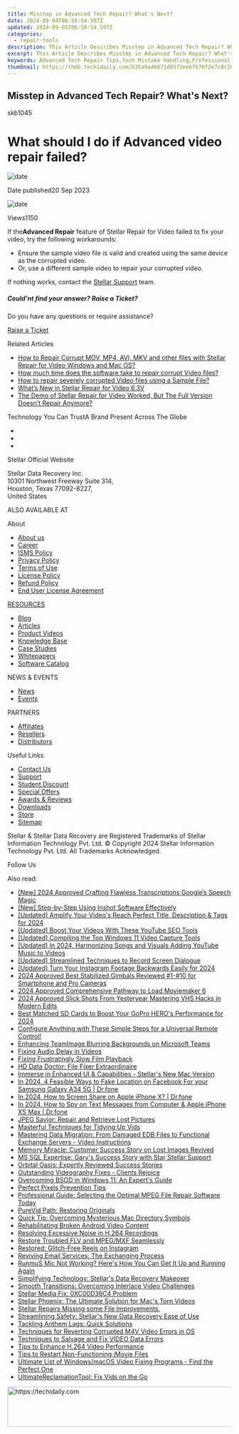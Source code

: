 ```yaml
---
title: Misstep in Advanced Tech Repair? What's Next?
date: 2024-09-04T06:58:54.597Z
updated: 2024-09-05T06:58:54.597Z
categories:
  - repair-tools
description: This Article Describes Misstep in Advanced Tech Repair? What's Next?
excerpt: This Article Describes Misstep in Advanced Tech Repair? What's Next?
keywords: Advanced Tech Repair Tips,Tech Mistake Handling,Professional Tech Repair Services,Tech Troubleshooting Steps,Error Management in Tech Repair,Learning From Technical Slip-Ups,Advanced Repair Recovery
thumbnail: https://thmb.techidaily.com/b35a9a46671dd373ee6fb76f2e7c8c289a52fdab2f2b7f6dd74a2f0921700773.jpg
---
```


## Misstep in Advanced Tech Repair? What's Next?

skb1045

# What should I do if Advanced video repair failed?

![date](https://cdn-cmlep.nitrocdn.com/DLSjJVyzoVcUgUSBlgyEUoGMDKLbWXQr/assets/images/optimized/rev-636f8fd/www.stellarinfo.com/support/kb/asset/frontend/images/date.png)

 Date published20 Sep 2023

![date](https://cdn-cmlep.nitrocdn.com/DLSjJVyzoVcUgUSBlgyEUoGMDKLbWXQr/assets/images/optimized/rev-636f8fd/www.stellarinfo.com/support/kb/asset/frontend/images/view.png)

 Views1150

 If the**Advanced Repair** feature of Stellar Repair for Video failed to fix your video, try the following workarounds:

* Ensure the sample video file is valid and created using the same device as the corrupted video.
* Or, use a different sample video to repair your corrupted video.

 If nothing works, contact the [Stellar Support](https://tools.techidaily.com/stellardata-recovery/buy-now/) team.

##### Could'nt find your answer? Raise a Ticket?

 Do you have any questions or require assistance?

[Raise a Ticket](https://tickets.stellarinfo.com/portal/en/signin)

Related Articles

* [How to Repair Corrupt MOV, MP4, AVI, MKV and other files with Stellar Repair for Video Windows and Mac OS?](how-to-fix-corrupt-quicktime-mov-file)
* [How much time does the software take to repair corrupt Video files?](time-take-to-repair-corrupt-video-files)
* [How to repair severely corrupted Video files using a Sample File?](corrupted-video-repair-using-sample-file)
* [What’s New in Stellar Repair for Video 6.3V](new-stellar-phoenix-video-repair-more-powerful)
* [The Demo of Stellar Repair for Video Worked, But The Full Version Doesn’t Repair Anymore?](demo-worked-full-version-does-not-repair)

 Technology You Can TrustA Brand Present Across The Globe

* [](https://www.stellarinfo.com/images/v7/ISO-27001-2013-Certificate.pdf)
* [](https://www.stellarinfo.com/images/v7/ISO-9001-2008Certificate.pdf)
* [](https://tools.techidaily.com/stellardata-recovery/buy-now/)

 Stellar Official Website

 Stellar Data Recovery Inc.  
 10301 Northwest Freeway Suite 314,  
 Houston, Texas 77092-8227,  
 United States

 ALSO AVAILABLE AT

 About

* [About us](https://tools.techidaily.com/stellardata-recovery/buy-now/)
* [Career](https://tools.techidaily.com/stellardata-recovery/buy-now/)
* [ISMS Policy](https://tools.techidaily.com/stellardata-recovery/buy-now/)
* [Privacy Policy](https://tools.techidaily.com/stellardata-recovery/buy-now/)
* [Terms of Use](https://tools.techidaily.com/stellardata-recovery/buy-now/)
* [License Policy](https://www.stellarinfo.com/software-licensing-usage.php)
* [Refund Policy](https://tools.techidaily.com/stellardata-recovery/buy-now/)
* [End User License Agreement](https://tools.techidaily.com/stellardata-recovery/buy-now/)

[RESOURCES](https://tools.techidaily.com/stellardata-recovery/buy-now/)

* [Blog](https://tools.techidaily.com/stellardata-recovery/buy-now/)
* [Articles](https://tools.techidaily.com/stellardata-recovery/buy-now/)
* [Product Videos](https://tools.techidaily.com/stellardata-recovery/buy-now/)
* [Knowledge Base](https://tools.techidaily.com/stellardata-recovery/buy-now/)
* [Case Studies](https://tools.techidaily.com/stellardata-recovery/buy-now/)
* [Whitepapers](https://tools.techidaily.com/stellardata-recovery/buy-now/)
* [Software Catalog](https://tools.techidaily.com/stellardata-recovery/buy-now/)

 NEWS & EVENTS

* [News](https://tools.techidaily.com/stellardata-recovery/buy-now/)
* [Events](https://www.stellarinfo.com/affiliate-summit/affiliate-summit.php)

 PARTNERS

* [Affiliates](https://tools.techidaily.com/stellardata-recovery/buy-now/)
* [Resellers](https://tools.techidaily.com/stellardata-recovery/buy-now/)
* [Distributors](https://tools.techidaily.com/stellardata-recovery/buy-now/)

 Useful Links

* [Contact Us](https://www.stellarinfo.com/contact/contact-us.php)
* [Support](https://tools.techidaily.com/stellardata-recovery/buy-now/)
* [Student Discount](https://www.stellarinfo.com/student-discount/)
* [Special Offers](https://tools.techidaily.com/stellardata-recovery/buy-now/)
* [Awards & Reviews](https://tools.techidaily.com/stellardata-recovery/buy-now/)
* [Downloads](https://www.stellarinfo.com/download.php)
* [Store](https://tools.techidaily.com/stellardata-recovery/buy-now/)
* [Sitemap](https://www.stellarinfo.com/sitemap.php)

 Stellar & Stellar Data Recovery are Registered Trademarks of Stellar Information Technology Pvt. Ltd. © Copyright 2024 Stellar Information Technology Pvt. Ltd. All Trademarks Acknowledged.

Follow Us [](https://www.facebook.com/stellardata) [](https://twitter.com/stellarinfo) [](https://www.linkedin.com/company/stellardatarecovery/) [](https://www.youtube.com/c/stellardatarecovery)

<ins class="adsbygoogle"
     style="display:block"
     data-ad-format="autorelaxed"
     data-ad-client="ca-pub-7571918770474297"
     data-ad-slot="1223367746"></ins>



<ins class="adsbygoogle"
     style="display:block"
     data-ad-client="ca-pub-7571918770474297"
     data-ad-slot="8358498916"
     data-ad-format="auto"
     data-full-width-responsive="true"></ins>

<span class="atpl-alsoreadstyle">Also read:</span>
<div><ul>
<li><a href="https://screen-capture.techidaily.com/new-2024-approved-crafting-flawless-transcriptions-googles-speech-magic/"><u>[New] 2024 Approved  Crafting Flawless Transcriptions  Google’s Speech Magic</u></a></li>
<li><a href="https://extra-guidance.techidaily.com/new-step-by-step-using-inshot-software-effectively/"><u>[New] Step-by-Step  Using Inshot Software Effectively</u></a></li>
<li><a href="https://facebook-video-share.techidaily.com/updated-amplify-your-videos-reach-perfect-title-description-and-tags-for-2024/"><u>[Updated] Amplify Your Video's Reach  Perfect Title, Description & Tags for 2024</u></a></li>
<li><a href="https://facebook-video-share.techidaily.com/updated-boost-your-videos-with-these-youtube-seo-tools/"><u>[Updated] Boost Your Videos With These YouTube SEO Tools</u></a></li>
<li><a href="https://screen-recording.techidaily.com/updated-compiling-the-top-windows-11-video-capture-tools/"><u>[Updated] Compiling the Top Windows 11 Video Capture Tools</u></a></li>
<li><a href="https://vp-tips.techidaily.com/updated-in-2024-harmonizing-songs-and-visuals-adding-youtube-music-to-videos/"><u>[Updated] In 2024, Harmonizing Songs and Visuals  Adding YouTube Music to Videos</u></a></li>
<li><a href="https://screen-mirroring-recording.techidaily.com/updated-streamlined-techniques-to-record-screen-dialogue/"><u>[Updated] Streamlined Techniques to Record Screen Dialogue</u></a></li>
<li><a href="https://instagram-video-files.techidaily.com/updated-turn-your-instagram-footage-backwards-easily-for-2024/"><u>[Updated] Turn Your Instagram Footage Backwards Easily for 2024</u></a></li>
<li><a href="https://extra-lessons.techidaily.com/2024-approved-best-stabilized-gimbals-reviewed-1-10-for-smartphone-and-pro-cameras/"><u>2024 Approved  Best Stabilized Gimbals Reviewed  #1-#10 for Smartphone and Pro Cameras</u></a></li>
<li><a href="https://extra-lessons.techidaily.com/2024-approved-comprehensive-pathway-to-load-moviemaker-6/"><u>2024 Approved  Comprehensive Pathway to Load Moviemaker 6</u></a></li>
<li><a href="https://extra-guidance.techidaily.com/2024-approved-slick-shots-from-yesteryear-mastering-vhs-hacks-in-modern-edits/"><u>2024 Approved  Slick Shots From Yesteryear  Mastering VHS Hacks in Modern Edits</u></a></li>
<li><a href="https://extra-information.techidaily.com/best-matched-sd-cards-to-boost-your-gopro-heros-performance-for-2024/"><u>Best Matched SD Cards to Boost Your GoPro HERO's Performance for 2024</u></a></li>
<li><a href="https://tech-recovery.techidaily.com/configure-anything-with-these-simple-steps-for-a-universal-remote-control/"><u>Configure Anything with These Simple Steps for a Universal Remote Control!</u></a></li>
<li><a href="https://video-screen-grab.techidaily.com/enhancing-teamimage-blurring-backgrounds-on-microsoft-teams/"><u>Enhancing TeamImage  Blurring Backgrounds on Microsoft Teams</u></a></li>
<li><a href="https://data-wizards.techidaily.com/fixing-audio-delay-in-videos/"><u>Fixing Audio Delay in Videos</u></a></li>
<li><a href="https://data-wizards.techidaily.com/fixing-frustratingly-slow-film-playback/"><u>Fixing Frustratingly Slow Film Playback</u></a></li>
<li><a href="https://data-wizards.techidaily.com/hd-data-doctor-file-fixer-extraordinaire/"><u>HD Data Doctor: File Fixer Extraordinaire</u></a></li>
<li><a href="https://data-wizards.techidaily.com/immerse-in-enhanced-ui-and-capabilities-stellars-new-mac-version/"><u>Immerse in Enhanced UI & Capabilities - Stellar's New Mac Version</u></a></li>
<li><a href="https://location-social.techidaily.com/in-2024-4-feasible-ways-to-fake-location-on-facebook-for-your-samsung-galaxy-a34-5g-drfone-by-drfone-virtual-android/"><u>In 2024, 4 Feasible Ways to Fake Location on Facebook For your Samsung Galaxy A34 5G | Dr.fone</u></a></li>
<li><a href="https://screen-mirror.techidaily.com/in-2024-how-to-screen-share-on-apple-iphone-x-drfone-by-drfone-ios/"><u>In 2024, How to Screen Share on Apple iPhone X? | Dr.fone</u></a></li>
<li><a href="https://ios-location-track.techidaily.com/in-2024-how-to-spy-on-text-messages-from-computer-and-apple-iphone-xs-max-drfone-by-drfone-virtual-ios/"><u>In 2024, How to Spy on Text Messages from Computer & Apple iPhone XS Max | Dr.fone</u></a></li>
<li><a href="https://data-wizards.techidaily.com/jpeg-savior-repair-and-retrieve-lost-pictures/"><u>JPEG Savior: Repair and Retrieve Lost Pictures</u></a></li>
<li><a href="https://data-wizards.techidaily.com/masterful-techniques-for-tidying-up-vids/"><u>Masterful Techniques for Tidying Up Vids</u></a></li>
<li><a href="https://data-wizards.techidaily.com/mastering-data-migration-from-damaged-edb-files-to-functional-exchange-servers-video-instructions/"><u>Mastering Data Migration: From Damaged EDB Files to Functional Exchange Servers - Video Instructions</u></a></li>
<li><a href="https://data-wizards.techidaily.com/memory-miracle-customer-success-story-on-lost-images-revived/"><u>Memory Miracle: Customer Success Story on Lost Images Revived</u></a></li>
<li><a href="https://data-wizards.techidaily.com/ms-sql-expertise-garys-success-story-with-star-stellar-support/"><u>MS SQL Expertise: Gary's Success Story with Star Stellar Support</u></a></li>
<li><a href="https://data-wizards.techidaily.com/orbital-oasis-expertly-reviewed-success-stories/"><u>Orbital Oasis: Expertly Reviewed Success Stories</u></a></li>
<li><a href="https://data-wizards.techidaily.com/outstanding-videography-fixes-clients-rejoice/"><u>Outstanding Videography Fixes - Clients Rejoice</u></a></li>
<li><a href="https://data-wizards.techidaily.com/overcoming-bsod-in-windows-11-an-experts-guide/"><u>Overcoming BSOD in Windows 11: An Expert's Guide</u></a></li>
<li><a href="https://data-wizards.techidaily.com/perfect-pixels-prevention-tips/"><u>Perfect Pixels Prevention Tips</u></a></li>
<li><a href="https://data-wizards.techidaily.com/professional-guide-selecting-the-optimal-mpeg-file-repair-software-today/"><u>Professional Guide: Selecting the Optimal MPEG File Repair Software Today</u></a></li>
<li><a href="https://data-wizards.techidaily.com/purevid-path-restoring-originals/"><u>PureVid Path: Restoring Originals</u></a></li>
<li><a href="https://data-wizards.techidaily.com/quick-tip-overcoming-mysterious-mac-directory-symbols/"><u>Quick Tip: Overcoming Mysterious Mac Directory Symbols</u></a></li>
<li><a href="https://data-wizards.techidaily.com/rehabilitating-broken-android-video-content/"><u>Rehabilitating Broken Android Video Content</u></a></li>
<li><a href="https://data-wizards.techidaily.com/resolving-excessive-noise-in-h264-recordings/"><u>Resolving Excessive Noise in H.264 Recordings</u></a></li>
<li><a href="https://data-wizards.techidaily.com/restore-troubled-flv-and-mpegmxf-seamlessly/"><u>Restore Troubled FLV and MPEG/MXF Seamlessly</u></a></li>
<li><a href="https://data-wizards.techidaily.com/restored-glitch-free-reels-on-instagram/"><u>Restored: Glitch-Free Reels on Instagram</u></a></li>
<li><a href="https://data-wizards.techidaily.com/reviving-email-services-the-exchanging-process/"><u>Reviving Email Services: The Exchanging Process</u></a></li>
<li><a href="https://sound-issues.techidaily.com/runmus-mic-not-working-heres-how-you-can-get-it-up-and-running-again/"><u>RunmuS Mic Not Working? Here's How You Can Get It Up and Running Again</u></a></li>
<li><a href="https://data-wizards.techidaily.com/simplifying-technology-stellars-data-recovery-makeover/"><u>Simplifying Technology: Stellar's Data Recovery Makeover</u></a></li>
<li><a href="https://data-wizards.techidaily.com/smooth-transitions-overcoming-interlace-video-challenges/"><u>Smooth Transitions: Overcoming Interlace Video Challenges</u></a></li>
<li><a href="https://data-wizards.techidaily.com/stellar-media-fix-0xc00d36c4-problem/"><u>Stellar Media Fix: 0XC00D36C4 Problem</u></a></li>
<li><a href="https://data-wizards.techidaily.com/stellar-phoenix-the-ultimate-solution-for-macs-torn-videos/"><u>Stellar Phoenix: The Ultimate Solution for Mac's Torn Videos</u></a></li>
<li><a href="https://data-wizards.techidaily.com/stellar-repairs-missing-some-file-improvements/"><u>Stellar Repairs Missing some File Improvements.</u></a></li>
<li><a href="https://data-wizards.techidaily.com/streamlining-safety-stellars-new-data-recovery-ease-of-use/"><u>Streamlining Safety: Stellar's New Data Recovery Ease of Use</u></a></li>
<li><a href="https://network-issues.techidaily.com/tackling-anthem-lags-quick-solutions/"><u>Tackling Anthem Lags: Quick Solutions</u></a></li>
<li><a href="https://data-wizards.techidaily.com/techniques-for-reverting-corrupted-m4v-video-errors-in-os/"><u>Techniques for Reverting Corrupted M4V Video Errors in OS</u></a></li>
<li><a href="https://data-wizards.techidaily.com/techniques-to-salvage-and-fix-video-data-errors/"><u>Techniques to Salvage and Fix VIDEO Data Errors</u></a></li>
<li><a href="https://data-wizards.techidaily.com/tips-to-enhance-h264-video-performance/"><u>Tips to Enhance H.264 Video Performance</u></a></li>
<li><a href="https://data-wizards.techidaily.com/tips-to-restart-non-functioning-imovie-files/"><u>Tips to Restart Non-Functioning iMovie Files</u></a></li>
<li><a href="https://data-wizards.techidaily.com/ultimate-list-of-windowsmacos-video-fixing-programs-find-the-perfect-one/"><u>Ultimate List of Windows/macOS Video Fixing Programs - Find the Perfect One</u></a></li>
<li><a href="https://data-wizards.techidaily.com/ultimatereclamationtool-fix-vids-on-the-go/"><u>UltimateReclamationTool: Fix Vids on the Go</u></a></li>
</ul></div>

<!-- affiliate ads begin -->
<a href="https://laganoo.pxf.io/c/5597632/1657386/16446" target="_top" id="1657386">
  <img src="//a.impactradius-go.com/display-ad/16446-1657386" border="0" alt="https://techidaily.com" width="728" height="90"/>
</a>
<img height="0" width="0" src="https://laganoo.pxf.io/i/5597632/1657386/16446" style="position:absolute;visibility:hidden;" border="0" />
<!-- affiliate ads end -->